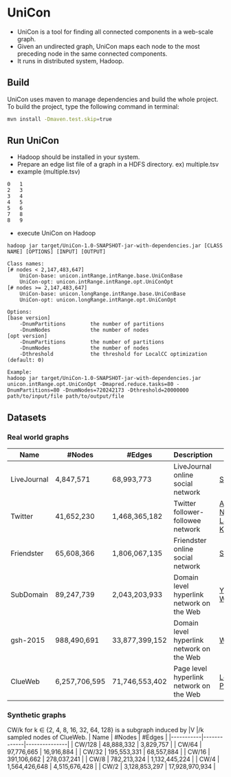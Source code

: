 # UniCon

- UniCon is a tool for finding all connected components in a web-scale graph.
- Given an undirected graph, UniCon maps each node to the most preceding node in the same connected components.
- It runs in distributed system, Hadoop. 

## Build

UniCon uses maven to manage dependencies and build the whole project. To build the project, type the following command in terminal:

```bash
mvn install -Dmaven.test.skip=true
```

## Run UniCon
- Hadoop should be installed in your system.
- Prepare an edge list file of a graph in a HDFS directory. ex) multiple.tsv
- example (multiple.tsv)
```
0   1
2   3
3   4
4   5
5   6
7   8
8   9
```

- execute UniCon on Hadoop 
```
hadoop jar target/UniCon-1.0-SNAPSHOT-jar-with-dependencies.jar [CLASS NAME] [OPTIONS] [INPUT] [OUTPUT] 

Class names:
[# nodes < 2,147,483,647]
    UniCon-base: unicon.intRange.intRange.base.UniConBase
    UniCon-opt: unicon.intRange.intRange.opt.UniConOpt
[# nodes >= 2,147,483,647]
    UniCon-base: unicon.longRange.intRange.base.UniConBase
    UniCon-opt: unicon.longRange.intRange.opt.UniConOpt
  
Options:
[base version]
    -DnumPartitions        the number of partitions
    -DnumNodes             the number of nodes
[opt version]
    -DnumPartitions        the number of partitions
    -DnumNodes             the number of nodes
    -Dthreshold            the threshold for LocalCC optimization (default: 0)
    
Example:
hadoop jar target/UniCon-1.0-SNAPSHOT-jar-with-dependencies.jar unicon.intRange.opt.UniConOpt -Dmapred.reduce.tasks=80 -DnumPartitions=80 -DnumNodes=720242173 -Dthreshold=20000000 path/to/input/file path/to/output/file
```

## Datasets
### Real world graphs
| Name        | #Nodes      | #Edges        | Description                                                 | Source                           |
|-------------|-------------|---------------|-------------------------------------------------------------|----------------------------------|
| LiveJournal     | 4,847,571  | 68,993,773 | LiveJournal online social network                           | [SNAP](http://snap.stanford.edu/data/soc-LiveJournal1.html) |
| Twitter     | 41,652,230  | 1,468,365,182 | Twitter follower-followee network                           | [Advanced Networking Lab at KAIST](http://an.kaist.ac.kr/traces/WWW2010.html) |
| Friendster  | 65,608,366  | 1,806,067,135 | Friendster online social network                            | [SNAP](http://snap.stanford.edu/data/com-Friendster.html)                             |
| SubDomain   | 89,247,739  | 2,043,203,933 | Domain level hyperlink network on the Web                   | [Yahoo Webscope](http://webscope.sandbox.yahoo.com/)                   |
| gsh-2015    | 988,490,691 | 33,877,399,152 | Domain level hyperlink network on the Web                     | [WebGraph](http://law.di.unimi.it/datasets.php/)                   |
| ClueWeb    | 6,257,706,595 | 71,746,553,402 | Page level hyperlink network on the Web                     | [Lemur Project](http://www.lemurproject.org/clueweb12/webgraph.php/)                   |

### Synthetic graphs
CW/k for k ∈ {2, 4, 8, 16, 32, 64, 128} is a subgraph induced by |V |/k sampled nodes of ClueWeb.
| Name      | #Nodes      | #Edges        |
|-----------|-------------|---------------|
| CW/128 | 48,888,332 | 3,829,757 |
| CW/64 | 97,776,665 | 16,916,884 |
| CW/32 | 195,553,331 | 68,557,884 |
| CW/16 | 391,106,662 | 278,037,241 |
| CW/8 | 782,213,324 | 1,132,445,224 |
| CW/4 | 1,564,426,648 | 4,515,676,428 |
| CW/2 | 3,128,853,297 | 17,928,970,934 |

